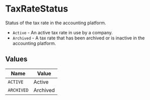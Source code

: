 # TaxRateStatus

Status of the tax rate in the accounting platform.  
- `Active` - An active tax rate in use by a company.  
- `Archived` - A tax rate that has been archived or is inactive in the accounting platform.  


## Values

| Name       | Value      |
| ---------- | ---------- |
| `ACTIVE`   | Active     |
| `ARCHIVED` | Archived   |